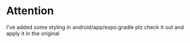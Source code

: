 
# Attention
I've added some styling in android/app/expo.gradle plz check it out and apply it in the original 
